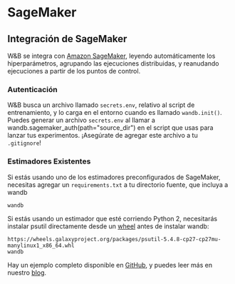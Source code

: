 # SageMaker

## Integración de SageMaker

 W&B se integra con [Amazon SageMaker](https://aws.amazon.com/sagemaker/), leyendo automáticamente los hiperparámetros, agrupando las ejecuciones distribuidas, y reanudando ejecuciones a partir de los puntos de control.

### Autenticación

W&B busca un archivo llamado `secrets.env`, relativo al script de entrenamiento, y lo carga en el entorno cuando es llamado `wandb.init()`. Puedes generar un archivo `secrets.env` al llamar a wandb.sagemaker\_auth\(path="source\_dir"\) en el script que usas para lanzar tus experimentos. ¡Asegúrate de agregar este archivo a tu `.gitignore`!

###  Estimadores Existentes

 Si estás usando uno de los estimadores preconfigurados de SageMaker, necesitas agregar un `requirements.txt` a tu directorio fuente, que incluya a wandb

```text
wandb
```

Si estás usando un estimador que esté corriendo Python 2, necesitarás instalar psutil directamente desde un [wheel](https://pythonwheels.com/) antes de instalar wandb:

```text
https://wheels.galaxyproject.org/packages/psutil-5.4.8-cp27-cp27mu-manylinux1_x86_64.whl
wandb
```

  
Hay un ejemplo completo disponible en [GitHub](https://github.com/wandb/examples/tree/master/examples/pytorch/pytorch-cifar10-sagemaker), y puedes leer más en nuestro [blog](https://www.wandb.com/blog/running-sweeps-with-sagemaker).  


